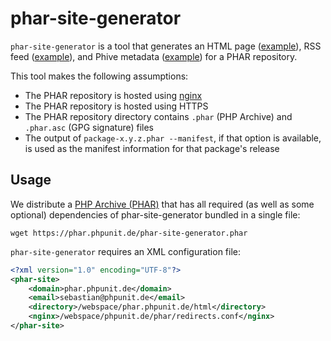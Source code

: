 # phar-site-generator

`phar-site-generator` is a tool that generates an HTML page ([example](https://phar.phpunit.de/)), RSS feed ([example](https://phar.phpunit.de/releases.rss)), and Phive metadata ([example](https://phar.phpunit.de/phive.xml)) for a PHAR repository.

This tool makes the following assumptions:

* The PHAR repository is hosted using [nginx](http://nginx.org/)
* The PHAR repository is hosted using HTTPS
* The PHAR repository directory contains `.phar` (PHP Archive) and `.phar.asc` (GPG signature) files
* The output of `package-x.y.z.phar --manifest`, if that option is available, is used as the manifest information for that package's release

## Usage

We distribute a [PHP Archive (PHAR)](http://php.net/phar) that has all required (as well as some optional) dependencies of phar-site-generator bundled in a single file:

```
wget https://phar.phpunit.de/phar-site-generator.phar
```

`phar-site-generator` requires an XML configuration file:

```xml
<?xml version="1.0" encoding="UTF-8"?>
<phar-site>
    <domain>phar.phpunit.de</domain>
    <email>sebastian@phpunit.de</email>
    <directory>/webspace/phar.phpunit.de/html</directory>
    <nginx>/webspace/phpunit.de/phar/redirects.conf</nginx>
</phar-site>
```

